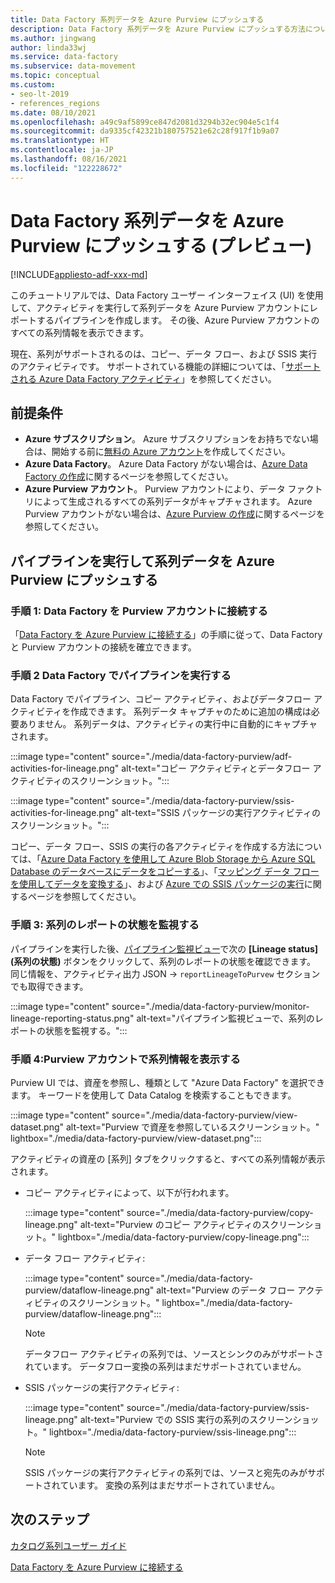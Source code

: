 ```yaml
---
title: Data Factory 系列データを Azure Purview にプッシュする
description: Data Factory 系列データを Azure Purview にプッシュする方法について説明します
ms.author: jingwang
author: linda33wj
ms.service: data-factory
ms.subservice: data-movement
ms.topic: conceptual
ms.custom:
- seo-lt-2019
- references_regions
ms.date: 08/10/2021
ms.openlocfilehash: a49c9af5899ce847d2081d3294b32ec904e5c1f4
ms.sourcegitcommit: da9335cf42321b180757521e62c28f917f1b9a07
ms.translationtype: HT
ms.contentlocale: ja-JP
ms.lasthandoff: 08/16/2021
ms.locfileid: "122228672"
---
```

# <a name="push-data-factory-lineage-data-to-azure-purview-preview"></a>Data Factory 系列データを Azure Purview にプッシュする (プレビュー)

[!INCLUDE[appliesto-adf-xxx-md](includes/appliesto-adf-xxx-md.md)]

このチュートリアルでは、Data Factory ユーザー インターフェイス (UI) を使用して、アクティビティを実行して系列データを Azure Purview アカウントにレポートするパイプラインを作成します。 その後、Azure Purview アカウントのすべての系列情報を表示できます。 

現在、系列がサポートされるのは、コピー、データ フロー、および SSIS 実行のアクティビティです。 サポートされている機能の詳細については、「[サポートされる Azure Data Factory アクティビティ](../purview/how-to-link-azure-data-factory.md#supported-azure-data-factory-activities)」を参照してください。

## <a name="prerequisites"></a>前提条件

* **Azure サブスクリプション**。 Azure サブスクリプションをお持ちでない場合は、開始する前に[無料の Azure アカウント](https://azure.microsoft.com/free/)を作成してください。
* **Azure Data Factory**。 Azure Data Factory がない場合は、[Azure Data Factory の作成](./quickstart-create-data-factory-portal.md)に関するページを参照してください。
* **Azure Purview アカウント**。 Purview アカウントにより、データ ファクトリによって生成されるすべての系列データがキャプチャされます。 Azure Purview アカウントがない場合は、[Azure Purview の作成](../purview/create-catalog-portal.md)に関するページを参照してください。

## <a name="run-pipeline-and-push-lineage-data-to-azure-purview"></a>パイプラインを実行して系列データを Azure Purview にプッシュする

### <a name="step-1-connect-data-factory-to-your-purview-account"></a>手順 1: Data Factory を Purview アカウントに接続する

「[Data Factory を Azure Purview に接続する](connect-data-factory-to-azure-purview.md)」の手順に従って、Data Factory と Purview アカウントの接続を確立できます。

### <a name="step-2-run-pipeline-in-data-factory"></a>手順 2 Data Factory でパイプラインを実行する

Data Factory でパイプライン、コピー アクティビティ、およびデータフロー アクティビティを作成できます。 系列データ キャプチャのために追加の構成は必要ありません。 系列データは、アクティビティの実行中に自動的にキャプチャされます。

:::image type="content" source="./media/data-factory-purview/adf-activities-for-lineage.png" alt-text="コピー アクティビティとデータフロー アクティビティのスクリーンショット。":::

:::image type="content" source="./media/data-factory-purview/ssis-activities-for-lineage.png" alt-text="SSIS パッケージの実行アクティビティのスクリーンショット。":::

コピー、データ フロー、SSIS の実行の各アクティビティを作成する方法については、「[Azure Data Factory を使用して Azure Blob Storage から Azure SQL Database のデータベースにデータをコピーする](./tutorial-copy-data-portal.md)」、「[マッピング データ フローを使用してデータを変換する](./tutorial-data-flow.md)」、および [Azure での SSIS パッケージの実行](./tutorial-deploy-ssis-packages-azure.md)に関するページを参照してください。

### <a name="step-3-monitor-lineage-reporting-status"></a>手順 3: 系列のレポートの状態を監視する

パイプラインを実行した後、[パイプライン監視ビュー](monitor-visually.md#monitor-pipeline-runs)で次の **[Lineage status]\(系列の状態\)** ボタンをクリックして、系列のレポートの状態を確認できます。 同じ情報を、アクティビティ出力 JSON -> `reportLineageToPurvew` セクションでも取得できます。

:::image type="content" source="./media/data-factory-purview/monitor-lineage-reporting-status.png" alt-text="パイプライン監視ビューで、系列のレポートの状態を監視する。":::

### <a name="step-4-view-lineage-information-in-your-purview-account"></a>手順 4:Purview アカウントで系列情報を表示する

Purview UI では、資産を参照し、種類として "Azure Data Factory" を選択できます。 キーワードを使用して Data Catalog を検索することもできます。

:::image type="content" source="./media/data-factory-purview/view-dataset.png" alt-text="Purview で資産を参照しているスクリーンショット。" lightbox="./media/data-factory-purview/view-dataset.png":::

アクティビティの資産の [系列] タブをクリックすると、すべての系列情報が表示されます。

- コピー アクティビティによって、以下が行われます。

    :::image type="content" source="./media/data-factory-purview/copy-lineage.png" alt-text="Purview のコピー アクティビティのスクリーンショット。" lightbox="./media/data-factory-purview/copy-lineage.png":::

- データ フロー アクティビティ:

    :::image type="content" source="./media/data-factory-purview/dataflow-lineage.png" alt-text="Purview のデータ フロー アクティビティのスクリーンショット。" lightbox="./media/data-factory-purview/dataflow-lineage.png":::

    > [!NOTE] 
    > データフロー アクティビティの系列では、ソースとシンクのみがサポートされています。 データフロー変換の系列はまだサポートされていません。

- SSIS パッケージの実行アクティビティ:

    :::image type="content" source="./media/data-factory-purview/ssis-lineage.png" alt-text="Purview での SSIS 実行の系列のスクリーンショット。" lightbox="./media/data-factory-purview/ssis-lineage.png":::

    > [!NOTE] 
    > SSIS パッケージの実行アクティビティの系列では、ソースと宛先のみがサポートされています。 変換の系列はまだサポートされていません。

## <a name="next-steps"></a>次のステップ

[カタログ系列ユーザー ガイド](../purview/catalog-lineage-user-guide.md)

[Data Factory を Azure Purview に接続する](connect-data-factory-to-azure-purview.md)